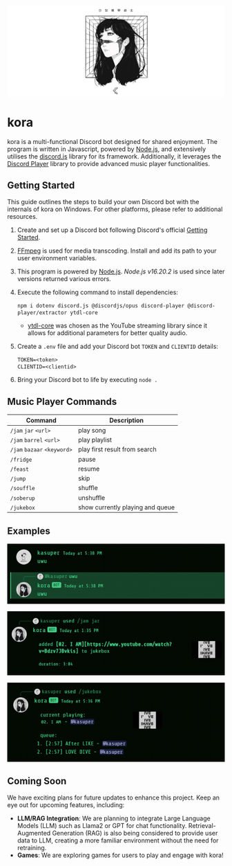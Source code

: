 ![kora](fig/kora.jpg)

# kora

kora is a multi-functional Discord bot designed for shared enjoyment. The program is written in Javascript, powered by [Node.js](https://nodejs.org/en), and extensively utilises the [discord.js](https://discord.js.org/) library for its framework. Additionally, it leverages the [Discord Player](https://discord-player.js.org/) library to provide advanced music player functionalities.

## Getting Started

This guide outlines the steps to build your own Discord bot with the internals of kora on Windows. For other platforms, please refer to additional resources.

1. Create and set up a Discord bot following Discord's official [Getting Started](https://discord.com/developers/docs/getting-started).
2. [FFmpeg](https://ffmpeg.org/download.html) is used for media transcoding. Install and add its path to your user environment variables.
3. This program is powered by [Node.js](https://nodejs.org/en). _Node.js v16.20.2_ is used since later versions returned various errors.
4. Execute the following command to install dependencies:

   ```
   npm i dotenv discord.js @discordjs/opus discord-player @discord-player/extractor ytdl-core
   ```

   - [ytdl-core](https://github.com/fent/node-ytdl-core) was chosen as the YouTube streaming library since it allows for additional parameters for better quality audio.
5. Create a `.env` file and add your Discord bot `TOKEN` and `CLIENTID` details:

   ```
   TOKEN=<token>
   CLIENTID=<clientid>
   ```
6. Bring your Discord bot to life by executing `node .`

## Music Player Commands

| Command                           | Description                      |
| --------------------------------- | -------------------------------- |
| `/jam` `jar` `<url>`        | play song                        |
| `/jam` `barrel` `<url>`     | play playlist                    |
| `/jam` `bazaar` `<keyword>` | play first result from search    |
| `/fridge`                       | pause                            |
| `/feast`                        | resume                           |
| `/jump`                         | skip                             |
| `/souffle`                      | shuffle                          |
| `/soberup`                      | unshuffle                        |
| `/jukebox`                      | show currently playing and queue |

## Examples

![uwu](fig/uwu.png)

![jam-jar](fig/jam-jar.png)

![jukebox](fig/jukebox.png)

## Coming Soon

We have exciting plans for future updates to enhance this project. Keep an eye out for upcoming features, including:

- **LLM/RAG Integration**: We are planning to integrate Large Language Models (LLM) such as Llama2 or GPT for chat functionality. Retrieval-Augmented Generation (RAG) is also being considered to provide user data to LLM, creating a more familiar environment without the need for retraining.
- **Games**: We are exploring games for users to play and engage with kora!
